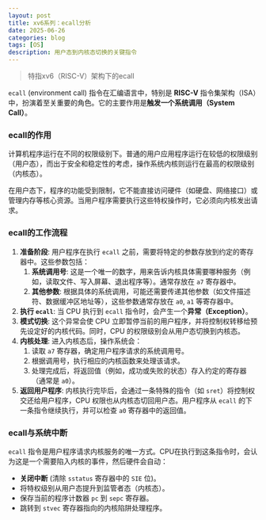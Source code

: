 ```yaml
---
layout: post
title: xv6系列：ecall分析
date: 2025-06-26
categories: blog
tags: [OS]
description: 用户态到内核态切换的关键指令
---
```



> 特指xv6（RISC-V）架构下的ecall

`ecall` (environment call) 指令在汇编语言中，特别是 **RISC-V** 指令集架构（ISA）中，扮演着至关重要的角色。它的主要作用是**触发一个系统调用（System Call）**。
###  ecall的作用

计算机程序运行在不同的权限级别下。普通的用户应用程序运行在较低的权限级别（用户态），而出于安全和稳定性的考虑，操作系统内核则运行在最高的权限级别（内核态）。

在用户态下，程序的功能受到限制，它不能直接访问硬件（如硬盘、网络接口）或管理内存等核心资源。当用户程序需要执行这些特权操作时，它必须向内核发出请求。

### ecall的工作流程

1. **准备阶段**: 用户程序在执行 `ecall` 之前，需要将特定的参数存放到约定的寄存器中。这些参数包括：
    1. **系统调用号**: 这是一个唯一的数字，用来告诉内核具体需要哪种服务（例如，读取文件、写入屏幕、退出程序等）。通常存放在 `a7` 寄存器中。
    2. **其他参数**: 根据具体的系统调用，可能还需要传递其他参数（如文件描述符、数据缓冲区地址等），这些参数通常存放在 `a0`, `a1` 等寄存器中。
2. **执行 `ecall`**: 当 CPU 执行到 `ecall` 指令时，会产生一个**异常（Exception）**。
3. **模式切换**: 这个异常会使 CPU 立即暂停当前的用户程序，并将控制权转移给预先设定好的内核代码。同时，CPU 的权限级别会从用户态切换到内核态。
4. **内核处理**: 进入内核态后，操作系统会：
    1. 读取 `a7` 寄存器，确定用户程序请求的系统调用号。
    2. 根据调用号，执行相应的内核函数来处理该请求。
    3. 处理完成后，将返回值（例如，成功或失败的状态）存入约定的寄存器（通常是 `a0`）。
5. **返回用户程序**: 内核执行完毕后，会通过一条特殊的指令（如 `sret`）将控制权交还给用户程序，CPU 权限也从内核态切回用户态。用户程序从 `ecall` 的下一条指令继续执行，并可以检查 `a0` 寄存器中的返回值。
### ecall与系统中断
`ecall` 指令是用户程序请求内核服务的唯一方式。CPU在执行到这条指令时，会认为这是一个需要陷入内核的事件，然后硬件会自动：
- **关闭中断** (清除 `sstatus` 寄存器中的 `SIE` 位)。
- 将特权级别从用户态提升到监管者态（内核态）。
- 保存当前的程序计数器 `pc` 到 `sepc` 寄存器。
- 跳转到 `stvec` 寄存器指向的内核陷阱处理程序。